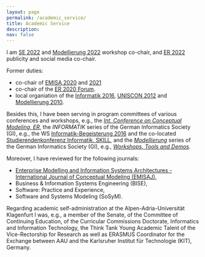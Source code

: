 ```yaml
---
layout: page
permalink: /academic_service/
title: Academic Service
description: 
nav: false
---
```


I am [SE 2022](https://www.se-2022.de/) and [Modellierung 2022](https://qfam.gi.de/modellierung2022) workshop co-chair, 
and [ER 2022](https://er2022web.github.io/ER2022/) publicity and social media co-chair. 

Former duties:
- co-chair of [EMISA 2020](http://ceur-ws.org/Vol-2628/) 
and [2021](http://ceur-ws.org/Vol-2867/)
- co-chair of the [ER 2020 Forum](http://ceur-ws.org/Vol-2716/). 
- local organiation of the [Informatik 2016](http://www.informatik2016.de/), 
[UNISCON 2012](http://dblp2.uni-trier.de/db/conf/ista/uniscon2012) and 
[Modellierung 2010](http://dblp1.uni-trier.de/db/conf/modellierung/index).

Besides this, I have been serving in program committees of various conferences and workshops, e.g., 
the *[Int. Conference on Conceptual Modeling, ER](https://link.springer.com/conference/er)*, 
the *INFORMATIK* series of the German Informatics Society (GI), e.g., 
the WS [Informatik-Begeisterung 2016](https://dl.gi.de/handle/20.500.12116/993) and the 
co-located [Studierendenkonferenz Informatik, SKILL](http://skill.gi.de/), 
and the *[Modellierung](https://qfam.gi.de/)* series of the German Informatics Society (GI), e.g., 
*[Workshops, Tools and Demos](http://ceur-ws.org/Vol-2542/)*.

Moreover, I have reviewed for the following journals:

- [Enterprise Modelling and Information Systems Architectures - International Journal of Conceptual Modeling (EMISAJ)](https://www.emisa-journal.org/),
- Business & Information Systems Engineering (BISE),
- Software: Practice and Experience,
- Software and Systems Modeling (SoSyM).

Regarding academic self-administration at the Alpen-Adria-Universität Klagenfurt I was, e.g., a member of the Senate, 
of the Committee of Continuing Education, of the Curricular Commissions Doctorate, 
Informatics and Information Technology, the Think Tank Young Academic Talent of the 
Vice-Rectorship for Research as well as ERASMUS Coordinator for the Exchange between AAU and the 
Karlsruher Institut für Technologie (KIT), Germany.
